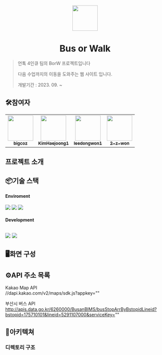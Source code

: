 # 

<div align="center">
<img src="https://i.ibb.co/ccwB1q7/UNTOC.jpg" width="80 alt=""/>
</div>

# <div align="center">Bus or Walk</div>

>
> 언톡 4인큐 팀의 BorW 프로젝트입니다
>
> 다음 수업까지의 이동을 도와주는 웹 사이트 입니다.
> 
> 개발기간 : 2023. 09. ~ 
> 

## 🛠️참여자

<table>
<tr>
<td align="center">
<a href="https://github.com/bigcoz">
<img src="https://avatars.githubusercontent.com/u/119919826?v=4" width="80" alt=""/>
<br />
<sub><b>bigcoz</b></sub>
</a>
<br />
</td>
  
<td align="center">
<a href="https://github.com/KimHaejoong1">
<img src="https://avatars.githubusercontent.com/u/128127416?v=4" width="80" alt=""/>
<br />
<sub><b>KimHaejoong1</b></sub>
</a>
<br />
</td>

<td align="center">
<a href="https://github.com/leedongwon1">
<img src="https://avatars.githubusercontent.com/u/150417981?v=4" width="80" alt=""/>
<br />
<sub><b>leedongwon1</b></sub>
</a>
<br />
</td>

<td align="center">
<a href="https://github.com/2-z-won">
<img src="https://avatars.githubusercontent.com/u/148948672?v=4" width="80" alt=""/>
<br />
<sub><b>2-z-won</b></sub>
</a>
<br />
</td>

</tr>
</table>

## 프로젝트 소개

## 📦기술 스택

#### Enviroment

<img src="https://img.shields.io/badge/visual_studio_code-007ACC?style=for-the-badge&logo=visualstudiocode&logoColor=white"> <img src="https://img.shields.io/badge/github-181717?style=for-the-badge&logo=github&logoColor=white"> <img src="https://img.shields.io/badge/figma-F24E1E?style=for-the-badge&logo=figma&logoColor=white">

#### Development

<img src="https://img.shields.io/badge/html5-E34F26?style=for-the-badge&logo=html5&logoColor=white"> <img src="https://img.shields.io/badge/javascript-F7DF1E?style=for-the-badge&logo=javascript&logoColor=white">
---

## 🖥️화면 구성


## ⚙️API 주소 목록

Kakao Map API<br>
//dapi.kakao.com/v2/maps/sdk.js?appkey=""

부산시 버스 API<br>
http://apis.data.go.kr/6260000/BusanBIMS/busStopArrByBstopidLineid?bstopid=175710101&lineid=5291107000&serviceKey=""

## 📂아키텍쳐

### 디렉토리 구조
